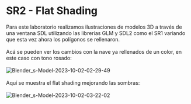 # SR2 - Flat Shading
Para este laboratorio realizamos ilustraciones de modelos 3D a través de una ventana SDL utilizando las librerias GLM y SDL2 como el SR1 variando que esta vez ahora los polígonos se rellenaron.
<br><br>
Acá se pueden ver los cambios con la nave ya rellenados de un color, en este caso con tono rosado:<br><br>
![Blender_s-Model-2023-10-02-02-29-49](https://github.com/LINDAINES213/SR2_Flat-Shading/assets/77686175/ae6b2879-21c3-4fe5-a899-58b38f8324fc)
<br><br>
Aquí se muestra el flat shading mejorando las sombras:
<br><br>
![Blender_s-Model-2023-10-02-03-22-02](https://github.com/LINDAINES213/SR2_Flat-Shading/assets/77686175/9a80d489-3640-46bf-8d31-ccb39b9aad9a)
